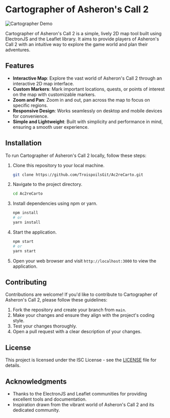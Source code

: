 # Cartographer of Asheron's Call 2

![Cartographer Demo](demo.gif)

Cartographer of Asheron's Call 2 is a simple, lively 2D map tool built using ElectronJS and the Leaflet library. It aims to provide players of Asheron's Call 2 with an intuitive way to explore the game world and plan their adventures.

## Features

- **Interactive Map**: Explore the vast world of Asheron's Call 2 through an interactive 2D map interface.
- **Custom Markers**: Mark important locations, quests, or points of interest on the map with customizable markers.
- **Zoom and Pan**: Zoom in and out, pan across the map to focus on specific regions.
- **Responsive Design**: Works seamlessly on desktop and mobile devices for convenience.
- **Simple and Lightweight**: Built with simplicity and performance in mind, ensuring a smooth user experience.

## Installation

To run Cartographer of Asheron's Call 2 locally, follow these steps:

1. Clone this repository to your local machine.
   ```bash
   git clone https://github.com/TroispoilsGit/Ac2reCarto.git
   ```

2. Navigate to the project directory.
   ```bash
   cd Ac2reCarto
   ```

3. Install dependencies using npm or yarn.
   ```bash
   npm install
   # or
   yarn install
   ```

4. Start the application.
   ```bash
   npm start
   # or
   yarn start
   ```

5. Open your web browser and visit `http://localhost:3000` to view the application.

## Contributing

Contributions are welcome! If you'd like to contribute to Cartographer of Asheron's Call 2, please follow these guidelines:

1. Fork the repository and create your branch from `main`.
2. Make your changes and ensure they align with the project's coding style.
3. Test your changes thoroughly.
4. Open a pull request with a clear description of your changes.

## License

This project is licensed under the ISC License - see the [LICENSE](https://www.isc.org/licenses/) file for details.

## Acknowledgments

- Thanks to the ElectronJS and Leaflet communities for providing excellent tools and documentation.
- Inspiration drawn from the vibrant world of Asheron's Call 2 and its dedicated community.
